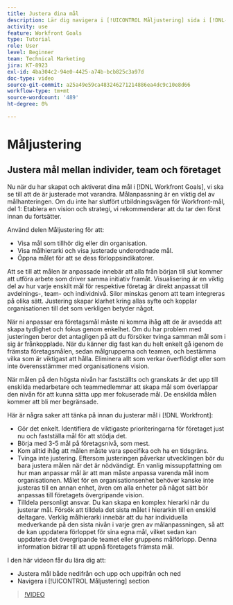 ```yaml
---
title: Justera dina mål
description: Lär dig navigera i [!UICONTROL Måljustering] sida i [!DNL-mål].
activity: use
feature: Workfront Goals
type: Tutorial
role: User
level: Beginner
team: Technical Marketing
jira: KT-8923
exl-id: 4ba304c2-94e0-4425-a74b-bcb825c3a97d
doc-type: video
source-git-commit: a25a49e59ca483246271214886ea4dc9c10e8d66
workflow-type: tm+mt
source-wordcount: '489'
ht-degree: 0%

---
```


# Måljustering

## Justera mål mellan individer, team och företaget

Nu när du har skapat och aktiverat dina mål i [!DNL Workfront Goals], vi ska se till att de är justerade mot varandra. Målanpassning är en viktig del av målhanteringen. Om du inte har slutfört utbildningsvägen för Workfront-mål, del 1: Etablera en vision och strategi, vi rekommenderar att du tar den först innan du fortsätter.

<!--Insert link to LP 1, above -->

Använd delen Måljustering för att:

* Visa mål som tillhör dig eller din organisation.
* Visa målhierarki och visa justerade underordnade mål.
* Öppna målet för att se dess förloppsindikatorer.

Att se till att målen är anpassade innebär att alla från början till slut kommer att utföra arbete som driver samma initiativ framåt. Visualisering är en viktig del av hur varje enskilt mål för respektive företag är direkt anpassat till avdelnings-, team- och individnivå. Silor minskas genom att team integreras på olika sätt. Justering skapar klarhet kring allas syfte och kopplar organisationen till det som verkligen betyder något.

När ni anpassar era företagsmål måste ni komma ihåg att de är avsedda att skapa tydlighet och fokus genom enkelhet. Om du har problem med justeringen beror det antagligen på att du försöker tvinga samman mål som i sig är frånkopplade. När du känner dig fast kan du helt enkelt gå igenom de främsta företagsmålen, sedan målgrupperna och teamen, och bestämma vilka som är viktigast att hålla. Eliminera allt som verkar överflödigt eller som inte överensstämmer med organisationens vision.

När målen på den högsta nivån har fastställts och granskats är det upp till enskilda medarbetare och teammedlemmar att skapa mål som överlappar den nivån för att kunna sätta upp mer fokuserade mål. De enskilda målen kommer att bli mer begränsade.

<!-- Pro-tips graphic -->

Här är några saker att tänka på innan du justerar mål i [!DNL Workfront]:

* Gör det enkelt. Identifiera de viktigaste prioriteringarna för företaget just nu och fastställa mål för att stödja det.
* Börja med 3-5 mål på företagsnivå, som mest.
* Kom alltid ihåg att målen måste vara specifika och ha en tidsgräns.
* Tvinga inte justering. Eftersom justeringen påverkar utvecklingen bör du bara justera målen när det är nödvändigt. En vanlig missuppfattning om hur man anpassar mål är att man måste anpassa varenda mål inom organisationen. Målet för en organisationsenhet behöver kanske inte justeras till en annan enhet, även om alla enheter på något sätt bör anpassas till företagets övergripande vision.
* Tilldela personligt ansvar. Du kan skapa en komplex hierarki när du justerar mål. Försök att tilldela det sista målet i hierarkin till en enskild deltagare. Verklig målhierarki innebär att du har individuella medverkande på den sista nivån i varje gren av målanpassningen, så att de kan uppdatera förloppet för sina egna mål, vilket sedan kan uppdatera det övergripande teamet eller gruppens målförlopp. Denna information bidrar till att uppnå företagets främsta mål.

I den här videon får du lära dig att:

* Justera mål både nedifrån och upp och uppifrån och ned
* Navigera i [!UICONTROL Måljustering] section

>[!VIDEO](https://video.tv.adobe.com/v/335195/?quality=12&learn=on)
